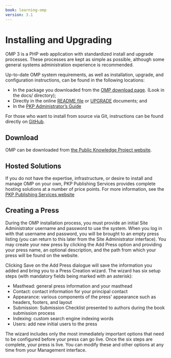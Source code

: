```yaml
---
book: learning-omp
version: 3.1
---
```


# Installing and Upgrading

OMP 3 is a PHP web application with standardized install and upgrade processes. These processes are kept as simple as possible, although some general systems administration experience is recommended.

Up-to-date OMP system requirements, as well as installation, upgrade, and configuration instructions, can be found in the following locations:

* In the package you downloaded from the [OMP download page](https://pkp.sfu.ca/omp/omp_download/). (Look in the docs/ directory);
* Directly in the online [README file](https://pkp.sfu.ca/omp/README) or [UPGRADE](https://pkp.sfu.ca/omp/UPGRADE) documents; and
* In the [PKP Administrator’s Guide](https://docs.pkp.sfu.ca/admin-guide/)

For those who want to install from source via Git, instructions can be found directly on [GitHub](https://github.com/pkp/omp).

## Download

OMP can be downloaded from [the Public Knowledge Project website](https://pkp.sfu.ca/omp/omp_download/).

## Hosted Solutions

If you do not have the expertise, infrastructure, or desire to install and manage OMP on your own, PKP Publishing Services provides complete hosting solutions at a number of price points. For more information, see the [PKP Publishing Services website](https://pkpservices.sfu.ca/)

## Creating a Press

During the OMP installation process, you must provide an initial Site Administrator username and password to use the system. When you log in with that username and password, you will be brought to an empty press listing (you can return to this later from the Site Administrator interface). You may create your new press by clicking the Add Press option and providing your press name, an optional description, and the path from which your press will be found on the website.

Clicking Save on the Add Press dialogue will save the information you added and bring you to a Press Creation wizard. The wizard has six setup steps (with mandatory fields being marked with an asterisk):

* Masthead: general press information and your masthead
* Contact: contact information for your principal contact
* Appearance: various components of the press' appearance such as headers, footers, and layout
* Submission: Submission Checklist presented to authors during the book submission process
* Indexing: custom search engine indexing words
* Users: add new initial users to the press

The wizard includes only the most immediately important options that need to be configured before your press can go live. Once the six steps are complete, your press is live. You can modify these and other options at any time from your Management interface.
